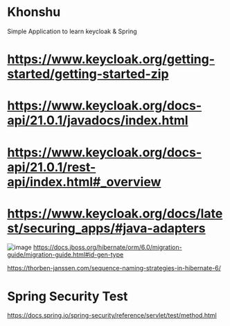 # Khonshu
Simple Application to learn keycloak &amp; Spring

# https://www.keycloak.org/getting-started/getting-started-zip

# https://www.keycloak.org/docs-api/21.0.1/javadocs/index.html

# https://www.keycloak.org/docs-api/21.0.1/rest-api/index.html#_overview

# https://www.keycloak.org/docs/latest/securing_apps/#java-adapters

![image](https://user-images.githubusercontent.com/68312849/229566777-25e6bd6a-c085-4023-858f-b7442fc827a3.png)
https://docs.jboss.org/hibernate/orm/6.0/migration-guide/migration-guide.html#id-gen-type

https://thorben-janssen.com/sequence-naming-strategies-in-hibernate-6/

# Spring Security Test
https://docs.spring.io/spring-security/reference/servlet/test/method.html
